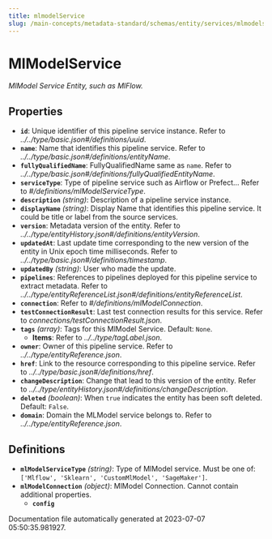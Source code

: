 ```yaml
---
title: mlmodelService
slug: /main-concepts/metadata-standard/schemas/entity/services/mlmodelservice
---
```


# MlModelService

*MlModel Service Entity, such as MlFlow.*

## Properties

- **`id`**: Unique identifier of this pipeline service instance. Refer to *../../type/basic.json#/definitions/uuid*.
- **`name`**: Name that identifies this pipeline service. Refer to *../../type/basic.json#/definitions/entityName*.
- **`fullyQualifiedName`**: FullyQualifiedName same as `name`. Refer to *../../type/basic.json#/definitions/fullyQualifiedEntityName*.
- **`serviceType`**: Type of pipeline service such as Airflow or Prefect... Refer to *#/definitions/mlModelServiceType*.
- **`description`** *(string)*: Description of a pipeline service instance.
- **`displayName`** *(string)*: Display Name that identifies this pipeline service. It could be title or label from the source services.
- **`version`**: Metadata version of the entity. Refer to *../../type/entityHistory.json#/definitions/entityVersion*.
- **`updatedAt`**: Last update time corresponding to the new version of the entity in Unix epoch time milliseconds. Refer to *../../type/basic.json#/definitions/timestamp*.
- **`updatedBy`** *(string)*: User who made the update.
- **`pipelines`**: References to pipelines deployed for this pipeline service to extract metadata. Refer to *../../type/entityReferenceList.json#/definitions/entityReferenceList*.
- **`connection`**: Refer to *#/definitions/mlModelConnection*.
- **`testConnectionResult`**: Last test connection results for this service. Refer to *connections/testConnectionResult.json*.
- **`tags`** *(array)*: Tags for this MlModel Service. Default: `None`.
  - **Items**: Refer to *../../type/tagLabel.json*.
- **`owner`**: Owner of this pipeline service. Refer to *../../type/entityReference.json*.
- **`href`**: Link to the resource corresponding to this pipeline service. Refer to *../../type/basic.json#/definitions/href*.
- **`changeDescription`**: Change that lead to this version of the entity. Refer to *../../type/entityHistory.json#/definitions/changeDescription*.
- **`deleted`** *(boolean)*: When `true` indicates the entity has been soft deleted. Default: `False`.
- **`domain`**: Domain the MLModel service belongs to. Refer to *../../type/entityReference.json*.
## Definitions

- **`mlModelServiceType`** *(string)*: Type of MlModel service. Must be one of: `['Mlflow', 'Sklearn', 'CustomMlModel', 'SageMaker']`.
- **`mlModelConnection`** *(object)*: MlModel Connection. Cannot contain additional properties.
  - **`config`**


Documentation file automatically generated at 2023-07-07 05:50:35.981927.
